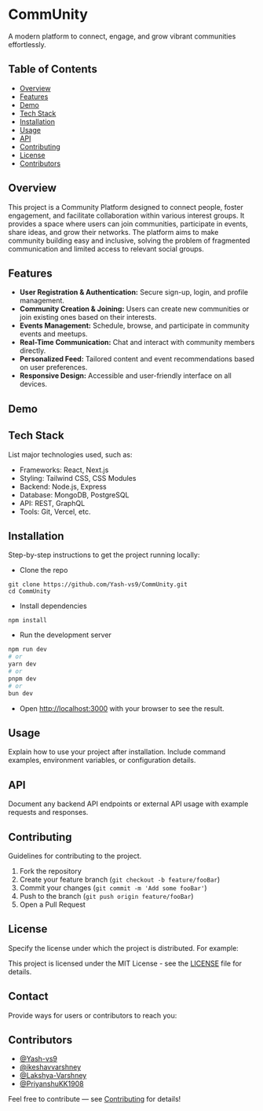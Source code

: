 # CommUnity

A modern platform to connect, engage, and grow vibrant communities effortlessly.

## Table of Contents

- [Overview](#overview)  
- [Features](#features)  
- [Demo](#demo)  
- [Tech Stack](#tech-stack)  
- [Installation](#installation)  
- [Usage](#usage)  
- [API](#api)  
- [Contributing](#contributing)  
- [License](#license)  
- [Contributors](#contributors)  

## Overview

This project is a Community Platform designed to connect people, foster engagement, and facilitate collaboration within various interest groups. It provides a space where users can join communities, participate in events, share ideas, and grow their networks. The platform aims to make community building easy and inclusive, solving the problem of fragmented communication and limited access to relevant social groups.

## Features

- **User Registration & Authentication:** Secure sign-up, login, and profile management.
- **Community Creation & Joining:** Users can create new communities or join existing ones based on their interests.
- **Events Management:** Schedule, browse, and participate in community events and meetups.
- **Real-Time Communication:** Chat and interact with community members directly.
- **Personalized Feed:** Tailored content and event recommendations based on user preferences.
- **Responsive Design:** Accessible and user-friendly interface on all devices.

## Demo



## Tech Stack

List major technologies used, such as:

- Frameworks: React, Next.js  
- Styling: Tailwind CSS, CSS Modules  
- Backend: Node.js, Express  
- Database: MongoDB, PostgreSQL  
- API: REST, GraphQL  
- Tools: Git, Vercel, etc.

## Installation

Step-by-step instructions to get the project running locally:

- Clone the repo
```
git clone https://github.com/Yash-vs9/CommUnity.git
cd CommUnity
```

- Install dependencies
```
npm install
```

- Run the development server
```bash
npm run dev
# or
yarn dev
# or
pnpm dev
# or
bun dev
```

- Open [http://localhost:3000](http://localhost:3000) with your browser to see the result.

## Usage

Explain how to use your project after installation. Include command examples, environment variables, or configuration details.

## API

Document any backend API endpoints or external API usage with example requests and responses.

## Contributing

Guidelines for contributing to the project.

1. Fork the repository  
2. Create your feature branch (`git checkout -b feature/fooBar`)  
3. Commit your changes (`git commit -m 'Add some fooBar'`)  
4. Push to the branch (`git push origin feature/fooBar`)  
5. Open a Pull Request

## License

Specify the license under which the project is distributed. For example:

This project is licensed under the MIT License - see the [LICENSE](LICENSE) file for details.

## Contact

Provide ways for users or contributors to reach you:

## Contributors

- [@Yash-vs9](https://github.com/Yash-vs9)
- [@ikeshavvarshney](https://github.com/ikeshavvarshney)
- [@Lakshya-Varshney](https://github.com/Lakshya-Varshney)
- [@PriyanshuKK1908](https://github.com/PriyanshuKK1908)

Feel free to contribute — see [Contributing](#contributing) for details!
